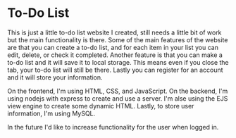 # To-Do List

This is just a little to-do list website I created, still needs a little bit of work but the main functionality is there. Some of the main features of the website are that you can create a to-do list, and for each item in your list you can edit, delete, or check it completed. Another feature is that you can make a to-do list and it will save it to local storage. This means even if you close the tab, your to-do list will still be there. Lastly you can register for an account and it will store your information.

On the frontend, I'm using HTML, CSS, and JavaScript. On the backend, I'm using nodejs with express to create and use a server. I'm alse using the EJS view engine to create some dynamic HTML. Lastly, to store user information, I'm using MySQL.

In the future I'd like to increase functionality for the user when logged in.
